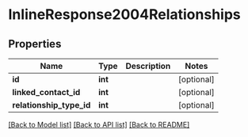 # InlineResponse2004Relationships

## Properties
Name | Type | Description | Notes
------------ | ------------- | ------------- | -------------
**id** | **int** |  | [optional] 
**linked_contact_id** | **int** |  | [optional] 
**relationship_type_id** | **int** |  | [optional] 

[[Back to Model list]](../README.md#documentation-for-models) [[Back to API list]](../README.md#documentation-for-api-endpoints) [[Back to README]](../README.md)


